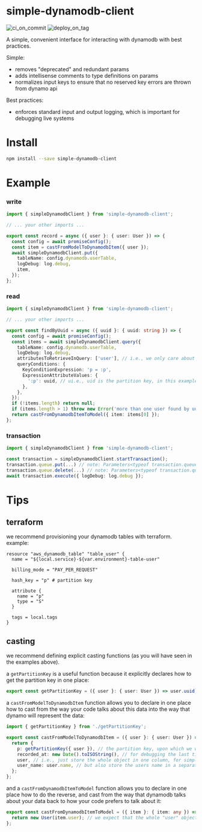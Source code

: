 # simple-dynamodb-client

![ci_on_commit](https://github.com/uladkasach/simple-dynamodb-client/workflows/ci_on_commit/badge.svg)
![deploy_on_tag](https://github.com/uladkasach/simple-dynamodb-client/workflows/deploy_on_tag/badge.svg)

A simple, convenient interface for interacting with dynamodb with best practices.

Simple:

- removes "deprecated" and redundant params
- adds intellisense comments to type definitions on params
- normalizes input keys to ensure that no reserved key errors are thrown from dynamo api

Best practices:

- enforces standard input and output logging, which is important for debugging live systems

# Install

```sh
npm install --save simple-dynamodb-client
```

# Example

### write

```ts
import { simpleDynamodbClient } from 'simple-dynamodb-client';

// ... your other imports ...

export const record = async ({ user }: { user: User }) => {
  const config = await promiseConfig();
  const item = castFromModelToDynamodbItem({ user });
  await simpleDynamodbClient.put({
    tableName: config.dynamodb.userTable,
    logDebug: log.debug,
    item,
  });
};
```

### read

```ts
import { simpleDynamodbClient } from 'simple-dynamodb-client';

// ... your other imports ...

export const findByUuid = async ({ uuid }: { uuid: string }) => {
  const config = await promiseConfig();
  const items = await simpleDynamodbClient.query({
    tableName: config.dynamodb.userTable,
    logDebug: log.debug,
    attributesToRetrieveInQuery: ['user'], // i.e., we only care about the "user" key, in this example
    queryConditions: {
      KeyConditionExpression: 'p = :p',
      ExpressionAttributeValues: {
        ':p': uuid, // ui.e., uid is the partition key, in this example
      },
    },
  });
  if (!items.length) return null;
  if (items.length > 1) throw new Error('more than one user found by uuid');
  return castFromDynamodbItemToModel({ item: items[0] });
};
```

### transaction

```ts
import { simpleDynamodbClient } from 'simple-dynamodb-client';

const transaction = simpleDynamodbClient.startTransaction();
transaction.queue.put(...) // note: Parameters<typeof transaction.queue.put> === Parameters<typeof simpleDynamodbClient.put>
transaction.queue.delete(...) // note: Parameters<typeof transaction.queue.delete> === Parameters<typeof simpleDynamodbClient.delete>
await transaction.execute({ logDebug: log.debug });
```

# Tips

## terraform

we recommend provisioning your dynamodb tables with terraform. example:

```hcl
resource "aws_dynamodb_table" "table_user" {
  name = "${local.service}-${var.environment}-table-user"

  billing_mode = "PAY_PER_REQUEST"

  hash_key = "p" # partition key

  attribute {
    name = "p"
    type = "S"
  }

  tags = local.tags
}
```

## casting

we recommend defining explicit casting functions (as you will have seen in the examples above).

a `getPartitionKey` is a useful function because it explicitly declares how to get the partition key in one place:

```ts
export const getPartitionKey = ({ user }: { user: User }) => user.uuid`;
```

a `castFromModelToDynamodbItem` function allows you to declare in one place how to cast from the way your code talks about this data into the way that dynamo will represent the data:

```ts
import { getPartitionKey } from './getPartitionKey';

export const castFromModelToDynamodbItem = ({ user }: { user: User }) => {
  return {
    p: getPartitionKey({ user }), // the partition key, upon which we will overwrite data
    recorded_at: new Date().toISOString(), // for debugging the last time cache for this was updated
    user, // i.e., just store the whole object in one column, for simplicity
    user_name: user.name, // but also store the users name in a separate column for easier visual debugging
  };
};
```

and a `castFromDynamodbItemToModel` function allows you to declare in one place how to do the reverse, and cast from the way that dynamodb talks about your data back to how your code prefers to talk about it:

```ts
export const castFromDynamodbItemToModel = ({ item }: { item: any }) => {
  return new User(item.user); // we expect that the whole "user" object is stored on `item.user`; this is reflected in the `castFromModelToDynamodbItem` function
};
```
